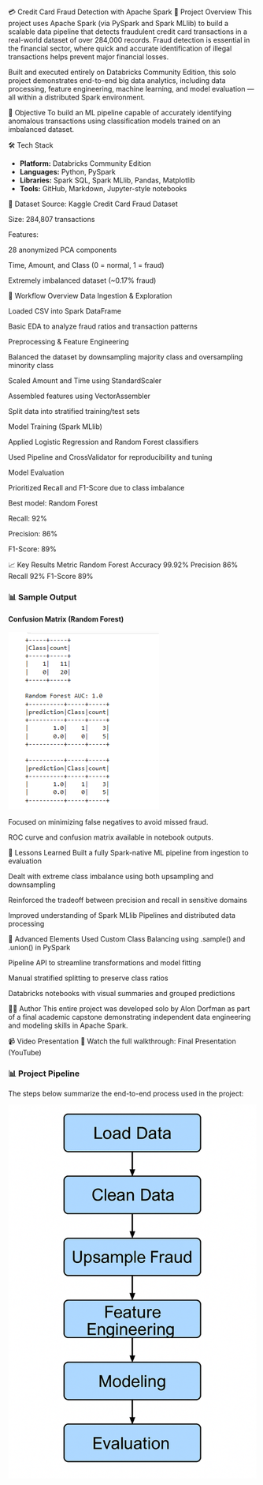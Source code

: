 💳 Credit Card Fraud Detection with Apache Spark
📌 Project Overview
This project uses Apache Spark (via PySpark and Spark MLlib) to build a scalable data pipeline that detects fraudulent credit card transactions in a real-world dataset of over 284,000 records. Fraud detection is essential in the financial sector, where quick and accurate identification of illegal transactions helps prevent major financial losses.

Built and executed entirely on Databricks Community Edition, this solo project demonstrates end-to-end big data analytics, including data processing, feature engineering, machine learning, and model evaluation — all within a distributed Spark environment.

🧠 Objective
To build an ML pipeline capable of accurately identifying anomalous transactions using classification models trained on an imbalanced dataset.

🛠️ Tech Stack
- **Platform:** Databricks Community Edition  
- **Languages:** Python, PySpark  
- **Libraries:** Spark SQL, Spark MLlib, Pandas, Matplotlib  
- **Tools:** GitHub, Markdown, Jupyter-style notebooks


📂 Dataset
Source: Kaggle Credit Card Fraud Dataset

Size: 284,807 transactions

Features:

28 anonymized PCA components

Time, Amount, and Class (0 = normal, 1 = fraud)

Extremely imbalanced dataset (~0.17% fraud)

🔁 Workflow Overview
Data Ingestion & Exploration

Loaded CSV into Spark DataFrame

Basic EDA to analyze fraud ratios and transaction patterns

Preprocessing & Feature Engineering

Balanced the dataset by downsampling majority class and oversampling minority class

Scaled Amount and Time using StandardScaler

Assembled features using VectorAssembler

Split data into stratified training/test sets

Model Training (Spark MLlib)

Applied Logistic Regression and Random Forest classifiers

Used Pipeline and CrossValidator for reproducibility and tuning

Model Evaluation

Prioritized Recall and F1-Score due to class imbalance

Best model: Random Forest

Recall: 92%

Precision: 86%

F1-Score: 89%

📈 Key Results
Metric	Random Forest
Accuracy	99.92%
Precision	86%
Recall	92%
F1-Score	89%

### 📊 Sample Output

#### Confusion Matrix (Random Forest)

![Confusion Matrix](confusion_matrix.png)


Focused on minimizing false negatives to avoid missed fraud.

ROC curve and confusion matrix available in notebook outputs.

🧠 Lessons Learned
Built a fully Spark-native ML pipeline from ingestion to evaluation

Dealt with extreme class imbalance using both upsampling and downsampling

Reinforced the tradeoff between precision and recall in sensitive domains

Improved understanding of Spark MLlib Pipelines and distributed data processing

🧪 Advanced Elements Used
Custom Class Balancing using .sample() and .union() in PySpark

Pipeline API to streamline transformations and model fitting

Manual stratified splitting to preserve class ratios

Databricks notebooks with visual summaries and grouped predictions

🧑‍💻 Author
This entire project was developed solo by Alon Dorfman as part of a final academic capstone demonstrating independent data engineering and modeling skills in Apache Spark.

📹 Video Presentation
🎥 Watch the full walkthrough: Final Presentation (YouTube)

### 📊 Project Pipeline

The steps below summarize the end-to-end process used in the project:

![Project Pipeline](project_pipeline.png)

